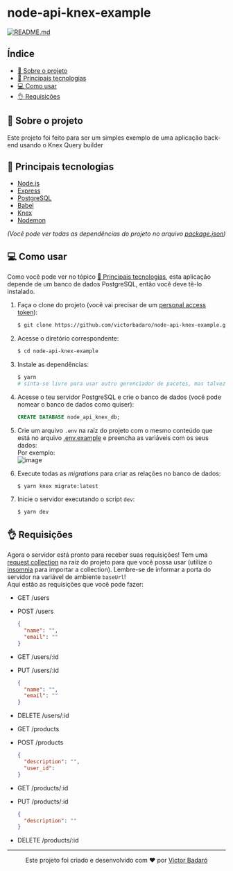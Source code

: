 # node-api-knex-example

[![README.md](https://img.shields.io/badge/-Read%20in%20English-brightgreen?style=for-the-badge)](./README.md)

## Índice
- [🧾 Sobre o projeto](#-sobre-o-projeto)
- [🚀 Principais tecnologias](#-principais-tecnologias)
- [💻 Como usar](#-como-usar)
- [👌 Requisições](#-requisições)

## 🧾 Sobre o projeto
Este projeto foi feito para ser um simples exemplo de uma aplicação back-end usando o Knex Query builder

## 🚀 Principais tecnologias
- [Node.js](https://nodejs.org/)
- [Express](https://expressjs.com/)
- [PostgreSQL](https://www.postgresql.org/)
- [Babel](https://babeljs.io/)
- [Knex](https://knexjs.org/)
- [Nodemon](https://nodemon.io/)

_(Você pode ver todas as dependências do projeto no arquivo [package.json](./package.json))_

## 💻 Como usar
Como você pode ver no tópico [🚀 Principais tecnologias](#-principais-tecnologias), esta aplicação depende de um banco de dados PostgreSQL, então você deve tê-lo instalado.

1. Faça o clone do projeto (você vai precisar de um [personal access token](https://docs.github.com/pt/get-started/getting-started-with-git/about-remote-repositories#cloning-with-https-urls)):
   ```bash
   $ git clone https://github.com/victorbadaro/node-api-knex-example.git
   ```

2. Acesse o diretório correspondente:
   ```bash
   $ cd node-api-knex-example
   ```

3. Instale as dependências:
   ```bash
   $ yarn
   # sinta-se livre para usar outro gerenciador de pacotes, mas talvez você queira usar o yarn uma vez que já existe um arquivo yarn.lock na raíz do projeto
   ```

4. Acesse o teu servidor PostgreSQL e crie o banco de dados (você pode nomear o banco de dados como quiser):
   ```sql
   CREATE DATABASE node_api_knex_db;
   ```

5. Crie um arquivo `.env` na raíz do projeto com o mesmo conteúdo que está no arquivo [.env.example](./.env.example) e preencha as variáveis com os seus dados:<br />
   Por exemplo:<br />
   ![image](https://github.com/victorbadaro/node-api-knex-example/assets/9096344/044c580b-a747-4dd8-a012-8bfd41537903)

6. Execute todas as _migrations_ para criar as relações no banco de dados:
   ```bash
   $ yarn knex migrate:latest
   ```

8. Inicie o servidor executando o script `dev`:
   ```bash
   $ yarn dev
   ```

## 👌 Requisições
Agora o servidor está pronto para receber suas requisições! Tem uma [request collection](./request_collection.json) na raíz do projeto para que você possa usar (utilize o [insomnia](https://insomnia.rest/) para importar a collection). Lembre-se de informar a porta do servidor na variável de ambiente `baseUrl`!<br />
Aqui estão as requisições que você pode fazer:

- GET /users
- POST /users
  ```json
  {
    "name": "",
    "email": ""
  }
  ```
- GET /users/:id
- PUT /users/:id
  ```json
  {
    "name": "",
    "email": ""
  }
  ```
- DELETE /users/:id

- GET /products
- POST /products
  ```json
  {
    "description": "",
    "user_id": 
  }
  ```
- GET /products/:id
- PUT /products/:id
  ```json
  {
    "description": "" 
  }
  ```
- DELETE /products/:id

---

<p align="center">Este projeto foi criado e desenvolvido com ❤ por <a href="https://github.com/victorbadaro">Victor Badaró</a></p>